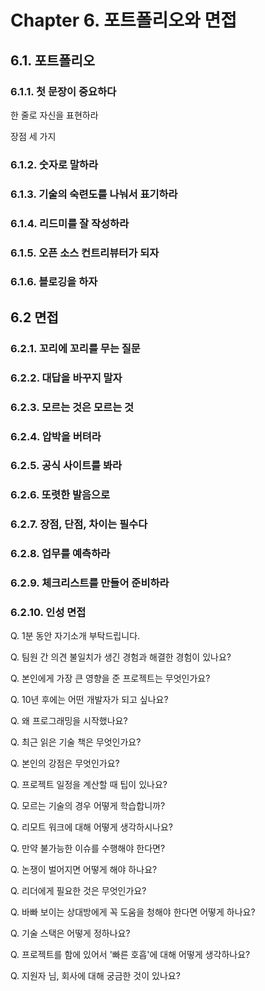 # Chapter 6. 포트폴리오와 면접

## 6.1. 포트폴리오

### 6.1.1. 첫 문장이 중요하다

한 줄로 자신을 표현하라

장점 세 가지

### 6.1.2. 숫자로 말하라

### 6.1.3. 기술의 숙련도를 나눠서 표기하라

### 6.1.4. 리드미를 잘 작성하라

### 6.1.5. 오픈 소스 컨트리뷰터가 되자

### 6.1.6. 블로깅을 하자

## 6.2 면접

### 6.2.1. 꼬리에 꼬리를 무는 질문

### 6.2.2. 대답을 바꾸지 말자

### 6.2.3. 모르는 것은 모르는 것

### 6.2.4. 압박을 버텨라

### 6.2.5. 공식 사이트를 봐라

### 6.2.6. 또렷한 발음으로

### 6.2.7. 장점, 단점, 차이는 필수다

### 6.2.8. 업무를 예측하라

### 6.2.9. 체크리스트를 만들어 준비하라

### 6.2.10. 인성 면접

Q. 1분 동안 자기소개 부탁드립니다.

Q. 팀원 간 의견 불일치가 생긴 경험과 해결한 경험이 있나요?

Q. 본인에게 가장 큰 영향을 준 프로젝트는 무엇인가요?

Q. 10년 후에는 어떤 개발자가 되고 싶나요?

Q. 왜 프로그래밍을 시작했나요?

Q. 최근 읽은 기술 책은 무엇인가요?

Q. 본인의 강점은 무엇인가요?

Q. 프로젝트 일정을 계산할 때 팁이 있나요?

Q. 모르는 기술의 경우 어떻게 학습합니까?

Q. 리모트 워크에 대해 어떻게 생각하시나요?

Q. 만약 불가능한 이슈를 수행해야 한다면?

Q. 논쟁이 벌어지면 어떻게 해야 하나요?

Q. 리더에게 필요한 것은 무엇인가요?

Q. 바빠 보이는 상대방에게 꼭 도움을 청해야 한다면 어떻게 하나요?

Q. 기술 스택은 어떻게 정하나요?

Q. 프로젝트를 함에 있어서 '빠른 호흡'에 대해 어떻게 생각하나요?

Q. 지원자 님, 회사에 대해 궁금한 것이 있나요?
